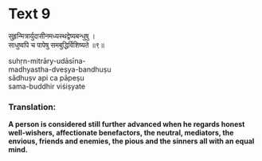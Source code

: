 # Text 9

सुहृन्मित्रार्युदासीनमध्यस्थद्वेष्यबन्धुषु ।  
साधुष्वपि च पापेषु समबुद्धिर्विशिष्यते ॥९॥

suhṛn-mitrāry-udāsīna-  
madhyastha-dveṣya-bandhuṣu  
sādhuṣv api ca pāpeṣu  
sama-buddhir viśiṣyate



### Translation:

**A person is considered still further advanced when he regards honest well-wishers, affectionate benefactors, the neutral, mediators, the envious, friends and enemies, the pious and the sinners all with an equal mind.**